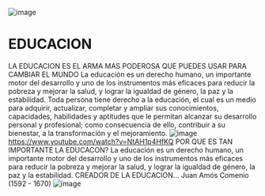 ![image](https://github.com/gonzgaa/EDUCACION/assets/143827201/cbdb74aa-5ce8-46de-b3db-fe1895f39034)
# EDUCACION
LA EDUCACION ES EL ARMA MAS PODEROSA QUE PUEDES USAR PARA CAMBIAR EL MUNDO
La educación es un derecho humano, un importante motor del desarrollo y uno de los instrumentos más eficaces para reducir la pobreza y mejorar la salud, y lograr la igualdad de género, la paz y la estabilidad.
Toda persona tiene derecho a la educación, el cual es un medio para adquirir, actualizar, completar y ampliar sus conocimientos, capacidades, habilidades y aptitudes que le permitan alcanzar su desarrollo personal y profesional; como consecuencia de ello, contribuir a su bienestar, a la transformación y el mejoramiento.
![image](https://github.com/gonzgaa/EDUCACION/assets/143827201/8ff5fcfb-f173-4870-98bd-63d5b55086ca)
https://www.youtube.com/watch?v=NtAH1p4HfKQ
POR QUE ES TAN IMPORTANTE LA EDUCACON?
La educación es un derecho humano, un importante motor del desarrollo y uno de los instrumentos más eficaces para reducir la pobreza y mejorar la salud, y lograr la igualdad de género, la paz y la estabilidad.
CREADOR DE LA EDUCACION... Juan Amós Comenio (1592 - 1670) 
![image](https://github.com/gonzgaa/EDUCACION/assets/143827201/6234ea3d-3549-4b06-bad6-e7966de9901e)
